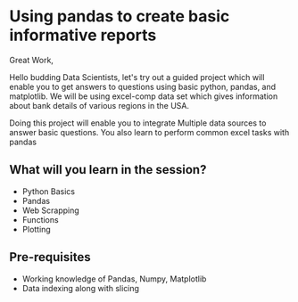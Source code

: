 # Using pandas to create basic informative reports
Great Work,

Hello budding Data Scientists, let's try out a guided 
project which will enable you to get answers to questions using basic python,
pandas, and matplotlib. We will be using excel-comp data set which gives information 
about bank details of various regions in the USA. 

Doing this project will enable you to integrate Multiple data sources to answer basic questions.
You also learn to perform common excel tasks with pandas


## What will you learn in the session?
- Python Basics
- Pandas
- Web Scrapping
- Functions
- Plotting 


## Pre-requisites
- Working knowledge of Pandas, Numpy, Matplotlib
- Data indexing along with slicing
